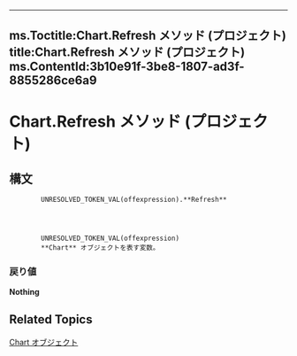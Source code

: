 
---
ms.Toctitle:Chart.Refresh メソッド (プロジェクト)
title:Chart.Refresh メソッド (プロジェクト)
ms.ContentId:3b10e91f-3be8-1807-ad3f-8855286ce6a9
---
# Chart.Refresh メソッド (プロジェクト)





## 構文

            UNRESOLVED_TOKEN_VAL(offexpression).**Refresh**




            UNRESOLVED_TOKEN_VAL(offexpression)
            **Chart** オブジェクトを表す変数。

### 戻り値
**Nothing**





## Related Topics

[Chart オブジェクト](810d4ec1-69d2-c432-b9da-57042b783b85.md)




